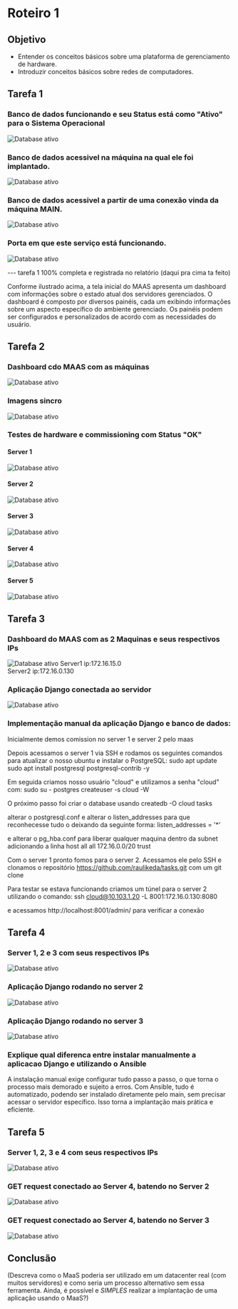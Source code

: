 # Roteiro 1

## Objetivo
- Entender os conceitos básicos sobre uma plataforma de gerenciamento de hardware.
- Introduzir conceitos básicos sobre redes de computadores.


## Tarefa 1
### Banco de dados funcionando e seu Status está como "Ativo" para o Sistema Operacional
![Database ativo](./img/database_ativo.jpeg)


### Banco de dados acessivel na máquina na qual ele foi implantado.
![Database ativo](./img/aces_propria_maq.jpeg)

### Banco de dados acessivel a partir de uma conexão vinda da máquina MAIN.
![Database ativo](./img/aces_conexao_main.jpeg)

### Porta em que este serviço está funcionando.
![Database ativo](./img/porta_servico.jpeg)


 --- tarefa 1 100% completa e registrada no relatório (daqui pra cima ta feito)

Conforme ilustrado acima, a tela inicial do MAAS apresenta um dashboard com informações sobre o estado atual dos servidores gerenciados. O dashboard é composto por diversos painéis, cada um exibindo informações sobre um aspecto específico do ambiente gerenciado. Os painéis podem ser configurados e personalizados de acordo com as necessidades do usuário.

## Tarefa 2

### Dashboard cdo **MAAS** com as máquinas
![Database ativo](./img/dashboard_maas.png)

### Imagens sincro
![Database ativo](./img/imagens_sincro.png)

### Testes de hardware e commissioning com Status "OK"
#### Server 1
![Database ativo](./img/teste_server1.png)
#### Server 2
![Database ativo](./img/teste_server2.png)
#### Server 3
![Database ativo](./img/teste_server3.png)
#### Server 4
![Database ativo](./img/teste_server4.png)
#### Server 5
![Database ativo](./img/teste_server5.png)


## Tarefa 3
 
### Dashboard do MAAS com as 2 Maquinas e seus respectivos IPs
![Database ativo](./img/dashboard_maas_2maq.png)
Server1 ip:172.16.15.0 \
Server2 ip:172.16.0.130

### Aplicação Django conectada ao servidor
![Database ativo](./img/django_conectado.jpeg)

### Implementação manual da aplicação Django e banco de dados:
Inicialmente demos comission no server 1 e server 2 pelo maas

Depois acessamos o server 1 via SSH e rodamos os seguintes comandos para atualizar o nosso ubuntu e instalar o PostgreSQL:
sudo apt update
sudo apt install postgresql postgresql-contrib -y

Em seguida criamos nosso usuário "cloud" e utilizamos a senha "cloud" com:
sudo su - postgres
createuser -s cloud -W

O próximo passo foi criar o database usando
createdb -O cloud tasks

alterar o postgresql.conf e alterar o listen_addresses para que reconhecesse tudo o deixando da seguinte forma:
listen_addresses = '*'

e alterar o pg_hba.conf para liberar qualquer maquina dentro da subnet adicionando a linha
host    all             all             172.16.0.0/20          trust


Com o server 1 pronto fomos para o server 2. Acessamos ele pelo SSH e clonamos o repositório https://github.com/raulikeda/tasks.git com um git clone

Para testar se estava funcionando criamos um túnel para o server 2 utilizando o comando:
ssh cloud@10.103.1.20 -L 8001:172.16.0.130:8080
 
e acessamos http://localhost:8001/admin/ para verificar a conexão


## Tarefa 4

### Server 1, 2 e 3 com seus respectivos IPs
![Database ativo](./img/dashboard_maas_3maq.png)

### Aplicação Django rodando no server 2
![Database ativo](./img/django_server2.jpg)

### Aplicação Django rodando no server 3
![Database ativo](./img/django_server3.jpg)

### Explique qual diferenca entre instalar manualmente a aplicacao Django e utilizando o Ansible
A instalação manual exige configurar tudo passo a passo, o que torna o processo mais demorado e sujeito a erros. Com Ansible, tudo é automatizado, podendo ser instalado diretamente pelo main, sem precisar acessar o servidor específico. Isso torna a implantação mais prática e eficiente.

## Tarefa 5
### Server 1, 2, 3 e 4 com seus respectivos IPs
![Database ativo](./img/dashboard_maas_4maq.png)

### GET request conectado ao Server 4, batendo no Server 2
![Database ativo](./img/get_server2.jpg)

### GET request conectado ao Server 4, batendo no Server 3
![Database ativo](./img/get_server3.jpg)

## Conclusão
(Descreva como o MaaS poderia ser utilizado em um datacenter real (com muitos servidores) e como seria um processo alternativo sem essa ferramenta. Ainda, é possível e *SIMPLES* realizar a implantação de uma aplicação usando o MaaS?)
